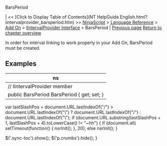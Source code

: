 ﻿










 


BarsPeriod







| &lt;&lt; [Click to Display Table of Contents](NT HelpGuide English.html?iintervalprovider_barsperiod.htm) &gt;&gt;
 [NinjaScript](ninjascript.htm) &gt; [Language Reference](language_reference_wip.htm) &gt; [Add On](add_on.htm) &gt; [IIntervalProvider Interface](iintervalprovider_interface.htm) &gt;
BarsPeriod | [Previous page](iintervalprovider_interface.htm)
[Return to chapter overview](iintervalprovider_interface.htm)










In order for interval linking to work properly in your Add On, BarsPeriod must be created.



Examples
--------




| ns |
| --- |
| // IIntervalProvider member
public BarsPeriod BarsPeriod { get; set; } |






 
 var lastSlashPos = document.URL.lastIndexOf("/") &gt; document.URL.lastIndexOf("\\") ? document.URL.lastIndexOf("/") : document.URL.lastIndexOf("\\");
 if (document.URL.substring(lastSlashPos + 1, lastSlashPos + 4).toLowerCase() != "~hh") {
 if (document.all) setTimeout(function() {
 nsrInit();
 }, 20);
 else nsrInit();
 }
 
 
 $('.sync-toc').show();
 $('p.crumbs').hide();
 }
 
 
 




